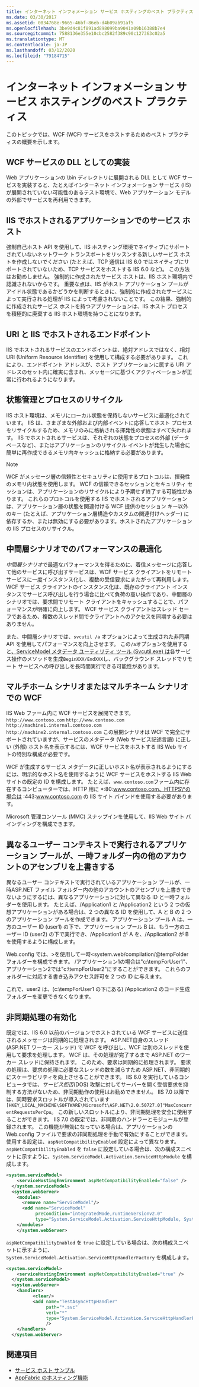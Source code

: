 ```yaml
---
title: インターネット インフォメーション サービス ホスティングのベスト プラクティス
ms.date: 03/30/2017
ms.assetid: 0834768e-9665-46bf-86eb-d4b09ab91af5
ms.openlocfilehash: 3be9d4c81f891ad898099ba9041a09b16388b7e4
ms.sourcegitcommit: 7588136e355e10cbc2582f389c90c127363c02a5
ms.translationtype: MT
ms.contentlocale: ja-JP
ms.lasthandoff: 03/12/2020
ms.locfileid: "79184715"
---
```

# <a name="internet-information-services-hosting-best-practices"></a>インターネット インフォメーション サービス ホスティングのベスト プラクティス
このトピックでは、WCF (WCF) サービスをホストするためのベスト プラクティスの概要を示します。  
  
## <a name="implementing-wcf-services-as-dlls"></a>WCF サービスの DLL としての実装  
 Web アプリケーションの \bin ディレクトリに展開される DLL として WCF サービスを実装すると、たとえばインターネット インフォメーション サービス (IIS) が展開されていない可能性のあるテスト環境で、Web アプリケーション モデルの外部でサービスを再利用できます。  
  
## <a name="service-hosts-in-iis-hosted-applications"></a>IIS でホストされるアプリケーションでのサービス ホスト  
 強制自己ホスト API を使用して、IIS ホスティング環境でネイティブにサポートされていないネットワーク トランスポートをリッスンする新しいサービス ホストを作成しないでください (たとえば、TCP 通信は IIS 6.0 ではネイティブにサポートされていないため、TCP サービスをホストする IIS 6.0 など)。 この方法はお勧めしません。 強制的に作成されたサービス ホストは、IIS ホスト環境内で認識されないからです。 重要な点は、IIS がホスト アプリケーション プールがアイドル状態であるかどうかを判断するときに、強制的に作成されたサービスによって実行される処理が IIS によって考慮されないことです。 この結果、強制的に作成されたサービス ホストを持つアプリケーションは、IIS ホスト プロセスを積極的に廃棄する IIS ホスト環境を持つことになります。  
  
## <a name="uris-and-iis-hosted-endpoints"></a>URI と IIS でホストされるエンドポイント  
 IIS でホストされるサービスのエンドポイントは、絶対アドレスではなく、相対 URI (Uniform Resource Identifier) を使用して構成する必要があります。 これにより、エンドポイント アドレスが、ホスト アプリケーションに属する URI アドレスのセット内に確実に含まれ、メッセージに基づくアクティベーションが正常に行われるようになります。  
  
## <a name="state-management-and-process-recycling"></a>状態管理とプロセスのリサイクル  
 IIS ホスト環境は、メモリにローカル状態を保持しないサービスに最適化されています。 IIS は、さまざまな外部および内部イベントに応答してホスト プロセスをリサイクルするため、メモリのみに格納される揮発性の状態はすべて失われます。 IIS でホストされるサービスは、それぞれの状態をプロセスの外部 (データベースなど)、またはアプリケーションのリサイクル イベントが発生した場合に簡単に再作成できるメモリ内キャッシュに格納する必要があります。  
  
> [!NOTE]
> WCF がメッセージ層の信頼性とセキュリティに使用するプロトコルは、揮発性のメモリ内状態を使用します。 WCF の信頼できるセッションとセキュリティ セッションは、アプリケーションのリサイクルにより予期せず終了する可能性があります。 これらのプロトコルを使用する IIS でホストされるアプリケーションは、アプリケーション層の状態を関連付ける WCF 提供のセッション キー以外のキー (たとえば、アプリケーション層構造やカスタムの関連付けヘッダー) に依存するか、または無効にする必要があります。ホストされたアプリケーションの IIS プロセスのリサイクル。  
  
## <a name="optimizing-performance-in-middle-tier-scenarios"></a>中間層シナリオでのパフォーマンスの最適化  
 *中間層シナリオ*で最適なパフォーマンスを得るために、着信メッセージに応答して他のサービスに呼び出すサービスは、WCF サービス クライアントをリモート サービスに一度インスタンス化し、複数の受信要求にまたがって再利用します。 WCF サービス クライアントのインスタンス化は、既存のクライアント インスタンスでサービス呼び出しを行う場合に比べて負荷の高い操作であり、中間層のシナリオでは、要求間でリモート クライアントをキャッシュすることで、パフォーマンスが明確に向上します。 WCF サービス クライアントはスレッド セーフであるため、複数のスレッド間でクライアントへのアクセスを同期する必要はありません。  
  
 また、中間層シナリオでは、`svcutil /a` オプションによって生成された非同期 API を使用してパフォーマンスを向上させます。 この`/a`オプションを使用すると[、ServiceModel メタデータ ユーティリティ ツール (Svcutil.exe) は](../../../../docs/framework/wcf/servicemodel-metadata-utility-tool-svcutil-exe.md)各サービス操作のメソッドを生成`BeginXXX/EndXXX`し、バックグラウンド スレッドでリモート サービスへの呼び出しを長時間実行できる可能性があります。  
  
## <a name="wcf-in-multi-homed-or-multi-named-scenarios"></a>マルチホーム シナリオまたはマルチネーム シナリオでの WCF  
 IIS Web ファーム内に WCF サービスを展開できます。 `http://www.contoso.com` `http://www.contoso.com` `http://machine1.internal.contoso.com` `http://machine2.internal.contoso.com` この展開シナリオは WCF で完全にサポートされていますが、サービスのメタデータ (Web サービス記述言語) に正しい (外部) ホスト名を表示するには、WCF サービスをホストする IIS Web サイトの特別な構成が必要です。  
  
 WCF が生成するサービス メタデータに正しいホスト名が表示されるようにするには、明示的なホスト名を使用するように WCF サービスをホストする IIS Web サイトの既定の ID を構成します。 たとえば、`www.contoso.com`ファーム内に存在するコンピューターでは、HTTP 用に *:80:www.contoso.com、HTTPS\*の場合は :443:www.contoso.com の IIS サイト バインドを使用する必要があります。  
  
 Microsoft 管理コンソール (MMC) スナップインを使用して、IIS Web サイト バインディングを構成できます。  
  
## <a name="application-pools-running-in-different-user-contexts-overwrite-assemblies-from-other-accounts-in-the-temporary-folder"></a>異なるユーザー コンテキストで実行されるアプリケーション プールが、一時フォルダー内の他のアカウントのアセンブリを上書きする  
 異なるユーザー コンテキストで実行されているアプリケーション プールが、一時ASP.NET ファイル フォルダー内の他のアカウントのアセンブリを上書きできないようにするには、異なるアプリケーションに対して異なる ID と一時フォルダーを使用します。 たとえば、/Application1 と /Application2 という 2 つの仮想アプリケーションがある場合は、2 つの異なる ID を使用して、A と B の 2 つのアプリケーション プールを作成できます。 アプリケーション プール A は、一方のユーザー ID (user1) の下で、アプリケーション プール B は、もう一方のユーザー ID (user2) の下で実行でき、/Application1 が A を、/Application2 が B を使用するように構成します。  
  
 Web.config では、>を使用して一時\<system.web/compilation/@tempFolderフォルダーを構成できます。 /アプリケーション1の場合は"c:\tempForUser1"、アプリケーション2では"c:\tempForUser2"にすることができます。 これらのフォルダーに対応する書き込みアクセス許可を 2 つの ID に与えます。  
  
 これで、user2 は、(c:\tempForUser1 の下にある) /Application2 のコード生成フォルダーを変更できなくなります。  
  
## <a name="enabling-asynchronous-processing"></a>非同期処理の有効化  
 既定では、IIS 6.0 以前のバージョンでホストされている WCF サービスに送信されるメッセージは同期的に処理されます。 ASP.NET自身のスレッド (ASP.NET ワーカー スレッド) で WCF を呼び出し、WCF は別のスレッドを使用して要求を処理します。 WCF は、その処理が完了するまで ASP.NET のワーカー スレッドに保持されます。 このため、要求は同期的に処理されます。 要求の処理は、要求の処理に必要なスレッドの数を減らすため ASP.NET、非同期的にスケーラビリティを向上させることができます。 IIS 6.0 を実行しているコンピュータでは、*サービス拒否*(DOS) 攻撃に対してサーバーを開く受信要求を抑制する方法がないため、非同期動作の使用はお勧めできません。 IIS 7.0 以降では、同時要求スロットルが導入されています`[HKEY_LOCAL_MACHINE\SOFTWARE\Microsoft\ASP.NET\2.0.50727.0]"MaxConcurrentRequestsPerCpu`。 この新しいスロットルにより、非同期処理を安全に使用することができます。  IIS 7.0 の既定では、非同期のハンドラーとモジュールが登録されます。 この機能が無効になっている場合は、アプリケーションの Web.config ファイルで要求の非同期処理を手動で有効にすることができます。 使用する設定は、`aspNetCompatibilityEnabled` 設定によって異なります。 `aspNetCompatibilityEnabled` を `false` に設定している場合は、次の構成スニペットに示すように、`System.ServiceModel.Activation.ServiceHttpModule` を構成します。  
  
```xml  
<system.serviceModel>  
    <serviceHostingEnvironment aspNetCompatibilityEnabled="false" />
  </system.serviceModel>  
  <system.webServer>  
    <modules>  
      <remove name="ServiceModel"/>  
      <add name="ServiceModel"
           preCondition="integratedMode,runtimeVersionv2.0"
           type="System.ServiceModel.Activation.ServiceHttpModule, System.ServiceModel,Version=3.0.0.0, Culture=neutral, PublicKeyToken=b77a5c561934e089"/>  
    </modules>  
    </system.webServer>  
```  
  
 `aspNetCompatibilityEnabled` を `true` に設定している場合は、次の構成スニペットに示すように、`System.ServiceModel.Activation.ServiceHttpHandlerFactory` を構成します。  
  
```xml  
<system.serviceModel>  
    <serviceHostingEnvironment aspNetCompatibilityEnabled="true" />
  </system.serviceModel>  
  <system.webServer>  
    <handlers>  
          <clear/>  
          <add name="TestAsyncHttpHandler"
               path="*.svc"
               verb="*"
               type="System.ServiceModel.Activation.ServiceHttpHandlerFactory, System.ServiceModel, Version=3.0.0.0, Culture=neutral, PublicKeyToken=b77a5c561934e089"
               />  
    </handlers>
  </system.webServer>  
```  
  
## <a name="see-also"></a>関連項目

- [サービス ホスト サンプル](../samples/hosting.md)
- [AppFabric のホスティング機能](https://docs.microsoft.com/previous-versions/appfabric/ee677189(v=azure.10))
